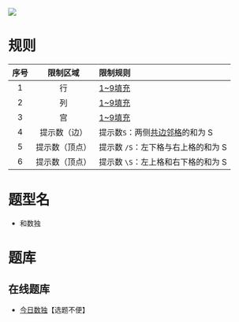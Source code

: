 ![](https://cn.sudoku.today/pic/03/sum/58890_41318.png)

# 规则

| 序号  |  限制区域   | 限制规则                  |
|:---:|:-------:|:----------------------|
|  1  |    行    | [1~9填充]               |
|  2  |    列    | [1~9填充]               |
|  3  |    宫    | [1~9填充]               |
|  4  | 提示数（边）  | 提示数`S`：两侧[共边邻格]的和为 S  |
|  5  | 提示数（顶点） | 提示数 `/S`：左下格与右上格的和为 S |
|  6  | 提示数（顶点） | 提示数 `\S`：左上格和右下格的和为 S |

# 题型名

- 和数独

# 题库

## 在线题库

- [今日数独]【选题不便】

[1~9填充]: ../../../../rules.md#1~9填充

[共边邻格]: ../../../../rules.md#共边邻格

[今日数独]: https://cn.sudoku.today/g-sums-sudoku/
